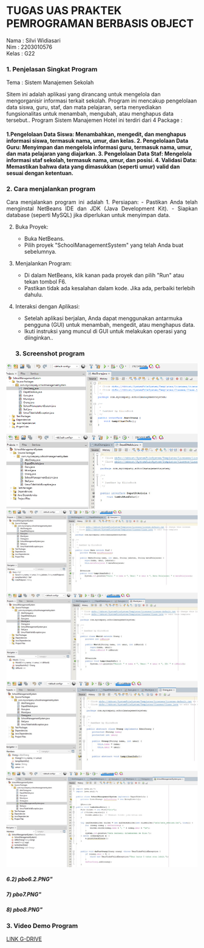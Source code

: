 <h1>TUGAS UAS PRAKTEK PEMROGRAMAN BERBASIS OBJECT</h1> 
Nama  : Silvi Widiasari <br>
Nim   : 2203010576 <br>
Kelas : G22 <br>

<h3>1. Penjelasan Singkat Program </h3>
<p>Tema : Sistem Manajemen Sekolah</p>
<p> Sitem ini adalah aplikasi yang dirancang untuk mengelola dan mengorganisir informasi terkait sekolah. Program ini mencakup pengelolaan data siswa, guru, staf, dan mata pelajaran, serta menyediakan fungsionalitas untuk menambah, mengubah, atau menghapus data tersebut.. Program Sistem Manajemen Hotel ini terdiri dari 4 Package :</p>
<h4> 1.Pengelolaan Data Siswa: Menambahkan, mengedit, dan menghapus informasi siswa, termasuk nama, umur, dan kelas.
2. Pengelolaan Data Guru: Menyimpan dan mengelola informasi guru, termasuk nama, umur, dan mata pelajaran yang diajarkan.
3. Pengelolaan Data Staf: Mengelola informasi staf sekolah, termasuk nama, umur, dan posisi.
4. Validasi Data: Memastikan bahwa data yang dimasukkan (seperti umur) valid dan sesuai dengan ketentuan.</h4>

<h3>2. Cara menjalankan program </h3>
  <p align="justify">Cara menjalankan program ini adalah
    1. Persiapan:
   - Pastikan Anda telah menginstal NetBeans IDE dan JDK (Java Development Kit).
   - Siapkan database (seperti MySQL) jika diperlukan untuk menyimpan data.

2. Buka Proyek:
   - Buka NetBeans.
   - Pilih proyek "SchoolManagementSystem" yang telah Anda buat sebelumnya.

3. Menjalankan Program:
   - Di dalam NetBeans, klik kanan pada proyek dan pilih "Run" atau tekan tombol F6.
   - Pastikan tidak ada kesalahan dalam kode. Jika ada, perbaiki terlebih dahulu.

4. Interaksi dengan Aplikasi:
   - Setelah aplikasi berjalan, Anda dapat menggunakan antarmuka pengguna (GUI) untuk menambah, mengedit, atau menghapus data.
   - Ikuti instruksi yang muncul di GUI untuk melakukan operasi yang diinginkan..</p>

   <h3>3. Screenshot program </h3>
  ![image alt](https://github.com/Silviwidia/SilviWidia/blob/main/pbo1.PNG?raw=true)
  ![image alt](https://github.com/Silviwidia/SilviWidia/blob/main/pbo2.jpg?raw=true)
  ![image alt](https://github.com/Silviwidia/SilviWidia/blob/main/pbo3.jpg?raw=true)
  ![image alt](https://github.com/Silviwidia/SilviWidia/blob/main/pbo4.jpg?raw=true)
  ![image alt](https://github.com/Silviwidia/SilviWidia/blob/main/pbo5.jpg?raw=true)
  ![image alt](https://github.com/Silviwidia/SilviWidia/blob/main/pbo6.1.jpg?raw=true)
  <h5>6.2) pbo6.2.PNG"</h5>
  <h5>7) pbo7.PNG"</h5>
  <h5>8) pbo8.PNG"</h5>

<h3>3. Video Demo Program </h3>
  <a href="https://drive.google.com/file/d/1snwGt7OC0mz9k1mBHnIUJW5kP2tg3_B3/view?usp=drivesdk">LINK G-DRIVE</a>
   
   


   
